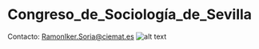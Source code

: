 # Congreso_de_Sociología_de_Sevilla
Contacto: RamonIker.Soria@ciemat.es
![alt text](https://github.com/IkerSoria/Congreso_de_Sociolog-a_de_Sevilla/blob/main/Póster_Sevilla_FES.jpg?raw=true)
